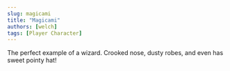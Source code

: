 ```yaml
---
slug: magicami
title: "Magicami"
authors: [welch]
tags: [Player Character]
---
```


The perfect example of a wizard. Crooked nose, dusty robes, and even has sweet pointy hat!